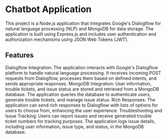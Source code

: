 # Chatbot Application

This project is a Node.js application that integrates Google's Dialogflow for natural language processing (NLP) and MongoDB for data storage. The application is built using Express.js and includes user authentication and authorization mechanisms using JSON Web Tokens (JWT).

## Features
Dialogflow Integration: The application interacts with Google's Dialogflow platform to handle natural language processing. It receives incoming POST requests from Dialogflow, processes them based on defined intents, and sends appropriate responses.
MongoDB Integration: User information, trouble tickets, and issue status are stored and retrieved from a MongoDB database. The application queries the database to authenticate users, generate trouble tickets, and manage issue status.
Rich Responses: The application can send rich responses to Dialogflow with lists of options for users to choose from, enhancing the user experience.
Troubleshooting and Issue Tracking: Users can report issues and receive generated trouble ticket numbers for tracking purposes. The application logs issue details, including user information, issue type, and status, in the MongoDB database.
